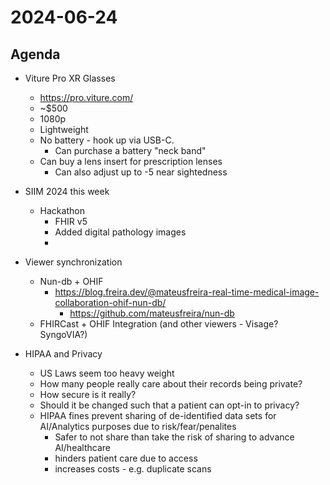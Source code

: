 # 2024-06-24

## Agenda

* Viture Pro XR Glasses
  * https://pro.viture.com/
  * ~$500
  * 1080p
  * Lightweight
  * No battery - hook up via USB-C.
    * Can purchase a battery "neck band"
  * Can buy a lens insert for prescription lenses
    * Can also adjust up to -5 near sightedness

* SIIM 2024 this week
  * Hackathon
    * FHIR v5
    * Added digital pathology images
    * 

* Viewer synchronization
  * Nun-db + OHIF
    * https://blog.freira.dev/@mateusfreira-real-time-medical-image-collaboration-ohif-nun-db/
      * https://github.com/mateusfreira/nun-db
  * FHIRCast + OHIF Integration (and other viewers - Visage?  SyngoVIA?)
    
* HIPAA and Privacy
  * US Laws seem too heavy weight
  * How many people really care about their records being private?
  * How secure is it really?
  * Should it be changed such that a patient can opt-in to privacy?
  * HIPAA fines prevent sharing of de-identified data sets for AI/Analytics purposes due to risk/fear/penalites
    * Safer to not share than take the risk of sharing to advance AI/healthcare
    * hinders patient care due to access
    * increases costs - e.g. duplicate scans 

    